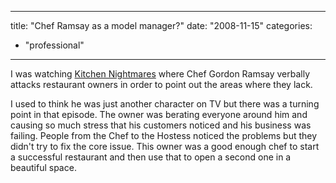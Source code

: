  ---
 title: "Chef Ramsay as a model manager?"
 date: "2008-11-15"
 categories:
   - "professional"
 ---
 
 I was watching [Kitchen Nightmares](http://www.fox.com/kitchennightmares/recaps/season1/106_1.htm) where Chef Gordon Ramsay verbally attacks restaurant  owners in order to point out the areas where they lack.
 
 I used to think he was just another character on TV but there was a    turning point in that episode. The owner was berating everyone around him and   causing so much stress that his customers noticed and his business was failing. People from the Chef to the Hostess noticed the problems but they didn't try to fix the core issue. This owner was a good enough chef to start a  successful restaurant and then use that to open a second one in a beautiful space.